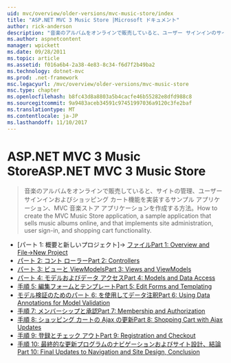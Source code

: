 ```yaml
---
uid: mvc/overview/older-versions/mvc-music-store/index
title: "ASP.NET MVC 3 Music Store |Microsoft ドキュメント"
author: rick-anderson
description: "音楽のアルバムをオンラインで販売していると、ユーザー サインインのサイトの管理を実装するサンプル アプリケーション、MVC 音楽ストア アプリケーションを作成する方法、."
ms.author: aspnetcontent
manager: wpickett
ms.date: 09/28/2011
ms.topic: article
ms.assetid: f016a6b4-2a38-4e83-8c34-f6d7f2b49ba2
ms.technology: dotnet-mvc
ms.prod: .net-framework
msc.legacyurl: /mvc/overview/older-versions/mvc-music-store
msc.type: chapter
ms.openlocfilehash: b8fc43d8a8803a5b4cacfe46b55282e8dfd988c8
ms.sourcegitcommit: 9a9483aceb34591c97451997036a9120c3fe2baf
ms.translationtype: MT
ms.contentlocale: ja-JP
ms.lasthandoff: 11/10/2017
---
```

<a name="aspnet-mvc-3-music-store"></a><span data-ttu-id="4fdd5-103">ASP.NET MVC 3 Music Store</span><span class="sxs-lookup"><span data-stu-id="4fdd5-103">ASP.NET MVC 3 Music Store</span></span>
====================
> <span data-ttu-id="4fdd5-104">音楽のアルバムをオンラインで販売していると、サイトの管理、ユーザー サインインおよびショッピング カート機能を実装するサンプル アプリケーション、MVC 音楽ストア アプリケーションを作成する方法。</span><span class="sxs-lookup"><span data-stu-id="4fdd5-104">How to create the MVC Music Store application, a sample application that sells music albums online, and that implements site administration, user sign-in, and shopping cart functionality.</span></span>


- <span data-ttu-id="4fdd5-105">[パート 1: 概要と新しいプロジェクト]-> [ファイル](mvc-music-store-part-1.md)</span><span class="sxs-lookup"><span data-stu-id="4fdd5-105">[Part 1: Overview and File->New Project](mvc-music-store-part-1.md)</span></span>
- [<span data-ttu-id="4fdd5-106">パート 2: コント ローラー</span><span class="sxs-lookup"><span data-stu-id="4fdd5-106">Part 2: Controllers</span></span>](mvc-music-store-part-2.md)
- [<span data-ttu-id="4fdd5-107">パート 3: ビューと ViewModels</span><span class="sxs-lookup"><span data-stu-id="4fdd5-107">Part 3: Views and ViewModels</span></span>](mvc-music-store-part-3.md)
- [<span data-ttu-id="4fdd5-108">パート 4: モデルおよびデータ アクセス</span><span class="sxs-lookup"><span data-stu-id="4fdd5-108">Part 4: Models and Data Access</span></span>](mvc-music-store-part-4.md)
- [<span data-ttu-id="4fdd5-109">手順 5: 編集フォームとテンプレート</span><span class="sxs-lookup"><span data-stu-id="4fdd5-109">Part 5: Edit Forms and Templating</span></span>](mvc-music-store-part-5.md)
- [<span data-ttu-id="4fdd5-110">モデル検証のためのパート 6: を使用してデータ注釈</span><span class="sxs-lookup"><span data-stu-id="4fdd5-110">Part 6: Using Data Annotations for Model Validation</span></span>](mvc-music-store-part-6.md)
- [<span data-ttu-id="4fdd5-111">手順 7: メンバーシップと承認</span><span class="sxs-lookup"><span data-stu-id="4fdd5-111">Part 7: Membership and Authorization</span></span>](mvc-music-store-part-7.md)
- [<span data-ttu-id="4fdd5-112">手順 8: ショッピング カートの Ajax の更新</span><span class="sxs-lookup"><span data-stu-id="4fdd5-112">Part 8: Shopping Cart with Ajax Updates</span></span>](mvc-music-store-part-8.md)
- [<span data-ttu-id="4fdd5-113">手順 9: 登録とチェック アウト</span><span class="sxs-lookup"><span data-stu-id="4fdd5-113">Part 9: Registration and Checkout</span></span>](mvc-music-store-part-9.md)
- [<span data-ttu-id="4fdd5-114">手順 10: 最終的な更新プログラムのナビゲーションおよびサイト設計、結論</span><span class="sxs-lookup"><span data-stu-id="4fdd5-114">Part 10: Final Updates to Navigation and Site Design, Conclusion</span></span>](mvc-music-store-part-10.md)
